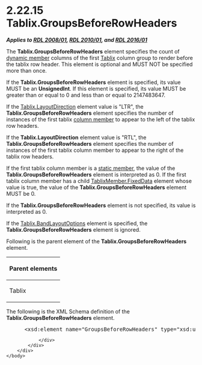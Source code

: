 <html dir="LTR" xmlns:mshelp="http://msdn.microsoft.com/mshelp" xmlns:ddue="http://ddue.schemas.microsoft.com/authoring/2003/5" xmlns:xlink="http://www.w3.org/1999/xlink" xmlns:tool="http://www.microsoft.com/tooltip">
    <head>
        <meta http-equiv="Content-Type" content="text/html; CHARSET=utf-8"></meta>
        <meta name="save" content="history"></meta>
        <title>2.22.15 Tablix.GroupsBeforeRowHeaders</title>
        <xml>
            <mshelp:toctitle title="2.22.15 Tablix.GroupsBeforeRowHeaders"></mshelp:toctitle>
            <mshelp:rltitle title="[MS-RDL]: Tablix.GroupsBeforeRowHeaders"></mshelp:rltitle>
            <mshelp:keyword index="A" term="331a80e6-fd9f-4e64-87ac-aea39797a718"></mshelp:keyword>
            <mshelp:attr name="DCSext.ContentType" value="open specification"></mshelp:attr>
            <mshelp:attr name="AssetID" value="331a80e6-fd9f-4e64-87ac-aea39797a718"></mshelp:attr>
            <mshelp:attr name="TopicType" value="kbRef"></mshelp:attr>
            <mshelp:attr name="DCSext.Title" value="[MS-RDL]: Tablix.GroupsBeforeRowHeaders" />
        </xml>
    </head>
    <body>
        <div id="header">
            <h1 class="heading">2.22.15 Tablix.GroupsBeforeRowHeaders</h1>
        </div>
        <div id="mainSection">
            <div id="mainBody">
                <div id="allHistory" class="saveHistory"></div>
                <div id="sectionSection0" class="section" name="collapseableSection">
                    

<p><b><i>Applies to </i></b><a href="1e855f94-4617-47e4-b89e-0856c6cb420f.htm"><b><i>RDL 2008/01</i></b></a><b><i>,
</i></b><a href="3428e690-a348-4ec7-8a6a-8efb42d2cdee.htm"><b><i>RDL 2010/01</i></b></a><b><i>,
and </i></b><a href="52ce3983-2bfc-4e72-9359-42aaf5fe4509.htm"><b><i>RDL 2016/01</i></b></a></p>

<p>The <b>Tablix.GroupsBeforeRowHeaders</b> element specifies
the count of <a href="b2482b3f-74ab-4ca8-a9e5-c07955011743.htm#gt_6008ef1a-6292-4d6c-a912-511bf6aa0258">dynamic member</a>
columns of the first <a href="e42fb86e-799a-4202-8845-ac38831efccb.htm">Tablix</a>
column group to render before the tablix row header. This element is optional
and MUST NOT be specified more than once.</p>

<p>If the <b>Tablix.GroupsBeforeRowHeaders</b> element is
specified, its value MUST be an <b>UnsignedInt</b>. If this element is
specified, its value MUST be greater than or equal to 0 and less than or
equal to 2147483647.</p>

<p>If the <a href="c5e77faf-ba57-42ff-8c1a-35a531a03a9c.htm">Tablix.LayoutDirection</a>
element value is &quot;LTR&quot;, the <b>Tablix.GroupsBeforeRowHeaders</b>
element specifies the number of instances of the first tablix <a href="b2482b3f-74ab-4ca8-a9e5-c07955011743.htm#gt_0e316a29-1401-442d-96ce-bdf521b18564">column member</a> to appear to
the left of the tablix row headers.</p>

<p>If the <b>Tablix.LayoutDirection</b> element value is
&quot;RTL&quot;, the <b>Tablix.GroupsBeforeRowHeaders</b> element specifies the
number of instances of the first tablix column member to appear to the right of
the tablix row headers. </p>

<p>If the first tablix column member is a <a href="b2482b3f-74ab-4ca8-a9e5-c07955011743.htm#gt_71fd4518-6443-4177-afc8-64249d9ce2c1">static member</a>, the value of
the <b>Tablix.GroupsBeforeRowHeaders</b> element is interpreted as 0. If the
first tablix column member has a child <a href="c56879ce-2ad7-48bd-83c5-44d74a9ea543.htm">TablixMember.FixedData</a>
element whose value is true, the value of the <b>Tablix.GroupsBeforeRowHeaders</b>
element MUST be 0. </p>

<p>If the <b>Tablix.GroupsBeforeRowHeaders</b> element is not
specified, its value is interpreted as 0.</p>

<p>If the <a href="aa3763a2-4b3a-4cab-9296-15da99211923.htm">Tablix.BandLayoutOptions</a>
element is specified, the <b>Tablix.GroupsBeforeRowHeaders</b> element is
ignored.</p>

<p>Following is the parent element of the <b>Tablix.GroupsBeforeRowHeaders</b>
element.</p>

<table>
 <thead>
  <tr>
   <th>
   <p>Parent elements</p>
   </th>
  </tr>
 </thead>
 <tr>
  <td>
  <p>Tablix</p>
  </td>
 </tr>
</table>

<p>The following is the XML Schema definition of the <b>Tablix.GroupsBeforeRowHeaders</b>
element.</p>

<dl>
<dd>
<div><pre> &lt;xsd:element name=&quot;GroupsBeforeRowHeaders&quot; type=&quot;xsd:unsignedInt&quot; minOccurs=&quot;0&quot; /&gt;
</pre></div>
</dd></dl>


                </div>
            </div>
        </div>
    </body>
</html>